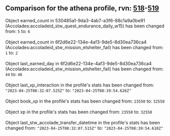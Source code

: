 ## Comparison for the athena profile, rvn: [518](https://github.com/PRO100KatYT/FortniteProfileRevisions/tree/main/profiles/athena/518%20athena.json)-[519](https://github.com/PRO100KatYT/FortniteProfileRevisions/tree/main/profiles/athena/519%20athena.json)

Object earned_count in 530485a1-9da3-4ab7-a3f6-88c1a9a0be91 (Accolades:accoladeid_stw_quest_endurance_daily_w15) has been changed from: `5` to: `6`
<br><br>
Object earned_count in 6f2d6e22-134e-4af3-9de5-8d30ea736ca4 (Accolades:accoladeid_stw_mission_etshelter_fail) has been changed from: `1` to: `2`
<br><br>
Object last_earned_day in 6f2d6e22-134e-4af3-9de5-8d30ea736ca4 (Accolades:accoladeid_stw_mission_etshelter_fail) has been changed from: `44` to: `46`
<br><br>
Object last_xp_interaction in the profile's stats has been changed from: `"2023-04-25T08:32:07.525Z"` to: `"2023-04-25T08:39:54.626Z"`
<br><br>
Object book_xp in the profile's stats has been changed from: `23550` to: `32550`
<br><br>
Object xp in the profile's stats has been changed from: `23550` to: `32550`
<br><br>
Object last_stw_accolade_transfer_datetime in the profile's stats has been changed from: `"2023-04-25T08:32:07.515Z"` to: `"2023-04-25T08:39:54.618Z"`
<br><br>
